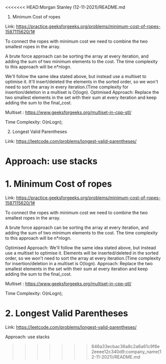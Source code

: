 <<<<<<< HEAD:Morgan Stanley (12-11-2021)/README.md
1. Minimum Cost of ropes 

Link: https://practice.geeksforgeeks.org/problems/minimum-cost-of-ropes-1587115620/1#

To connect the ropes with minimum cost we need to combine the two smallest ropes in the array. 

A brute force approach can be sorting the array at every iteration, and adding the sum of two minimum elements to the cost. The time complexity to this approach will be n*nlogn.

We'll follow the same idea stated above, but instead use a multiset to optimise it. It'll insert/deleted the elements in the sorted order, so we won't need to sort the array in every iteration.(Time complexity for insertion/deletion in a multiset is O(logn).
Optimised Approach: Replace the two smallest elements in the set with their sum at every iteration and keep adding the sum to the final_cost.


Multiset : https://www.geeksforgeeks.org/multiset-in-cpp-stl/


Time Complexity: O(nLogn);

2. Longest Valid Parentheses

Link: https://leetcode.com/problems/longest-valid-parentheses/

Approach: use stacks
=======
# 1. Minimum Cost of ropes 

Link: https://practice.geeksforgeeks.org/problems/minimum-cost-of-ropes-1587115620/1#

To connect the ropes with minimum cost we need to combine the two smallest ropes in the array. 

A brute force approach can be sorting the array at every iteration, and adding the sum of two minimum elements to the cost. The time complexity to this approach will be n*nlogn.

Optimised Approach: 
We'll follow the same idea stated above, but instead use a multiset to optimise it. Elements will be inserted/deleted in the sorted order, so we won't need to sort the array at every iteration.(Time complexity for insertion/deletion in a multiset is O(logn).
Approach: Replace the two smallest elements in the set with their sum at every iteration and keep adding the sum to the final_cost.


Multiset : https://www.geeksforgeeks.org/multiset-in-cpp-stl/


Time Complexity: O(nLogn);

# 2. Longest Valid Parentheses

Link: https://leetcode.com/problems/longest-valid-parentheses/

Approach: use stacks
>>>>>>> 846a33ecbac36a8c2a6a61c9f6e2eeee12c340d9:company_name(12-11-2021)/README.md
